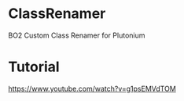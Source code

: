 # ClassRenamer
 BO2 Custom Class Renamer for Plutonium
# Tutorial
https://www.youtube.com/watch?v=g1psEMVdTOM

